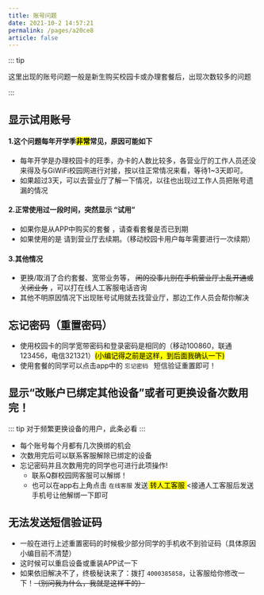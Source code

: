 ```yaml
---
title: 账号问题
date: 2021-10-2 14:57:21
permalink: /pages/a20ce8
article: false
---
```


::: tip 

这里出现的账号问题一般是新生购买校园卡或办理套餐后，出现次数较多的问题

:::

## 显示试用账号

#### 1.这个问题每年开学季<mark>非常</mark>常见，原因可能如下
  
- 每年开学是办理校园卡的旺季，办卡的人数比较多，各营业厅的工作人员还没来得及与GiWiFi校园网进行对接，按以往正常情况来看，等待1~3天即可。
- 如果超过3天，可以去营业厅了解一下情况，以往也出现过工作人员把账号遗漏的情况
 
#### 2.正常使用过一段时间，突然显示 “试用” 

- 如果你是从APP中购买的套餐 <Badge text="套餐用户" /> ，请查看套餐是否已到期
- 如果使用的是 <Badge text="移动校园卡" type="error" vertical="middle" /> 请到营业厅去续期。（移动校园卡用户每年需要进行一次续期）

#### 3.其他情况

- <Badge text="校园卡用户" vertical="middle" />更换/取消了合约套餐、宽带业务等，
  ~~闲的没事儿别在手机营业厅上乱开通或关闭业务~~  ，可以打在线人工客服电话咨询
- 其他不明原因情况下出现账号试用就去找营业厅，那边工作人员会帮你解决


## 忘记密码（重置密码）

- 使用校园卡的同学宽带密码和登录密码是相同的（移动100860，联通123456，电信321321）<mark>(小编记得之前是这样，到后面我确认一下)</mark>
- 使用套餐的同学可以点击app中的 ``忘记密码 `` 短信验证重置即可！


## 显示“改账户已绑定其他设备”或者可更换设备次数用完！

::: tip 
对于频繁更换设备的用户，此条必看
:::

- 每个账号每个月都有几次换绑的机会
- 次数用完后可以联系客服解除已绑定的设备
- 忘记密码并且次数用完的同学也可进行此项操作!
   - 联系Q群校园网客服可以解绑！
   - 也可以在app右上角点击 ` 在线客服 ` 发送<mark> 转人工客服 </mark><接通人工客服后发送手机号让他解绑一下即可


## 无法发送短信验证码


- 一般在进行上述重置密码的时候极少部分同学的手机收不到验证码（具体原因小编目前不清楚）
- 这时候可以重启设备或重装APP试一下
- 如果依旧解决不了，终极秘诀来了：拨打 `4000385858`，让客服给你修改一下！~~（别问我为什么，我就是这样干的）~~
